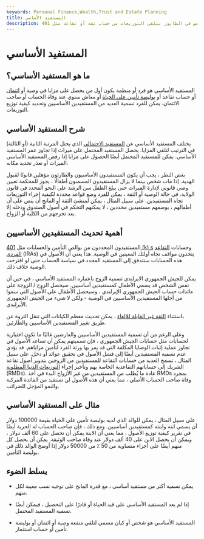 ```yaml
---
keywords: Personal Finance,Wealth,Trust and Estate Planning
title: المستفيد الأساسي
description: المستفيد الأساسي هو أول شخص في الطابور يتلقى التوزيعات من حساب ثقة أو تقاعد مثل 401 (k) أو IRA.
---
```


# المستفيد الأساسي
## ما هو المستفيد الأساسي؟

المستفيد الأساسي هو فرد أو منظمة يكون أول من يحصل على مزايا في وصية أو [ائتمان](/trust) أو حساب تقاعد أو [بوليصة تأمين على الحياة](/lifeinsurance) أو معاش سنوي عند وفاة الحساب أو صاحب الائتمان. يمكن للفرد تسمية العديد من المستفيدين الأساسيين وتحديد كيفية توزيع التوزيعات.

## شرح المستفيد الأساسي

يختلف المستفيد الأساسي عن [المستفيد الاحتمالي](/contingent_beneficiary) الذي يحتل المرتبة الثانية (أو الثالثة) في الترتيب لتلقي المزايا. يحصل المستفيد المحتمل على ميراث إذا تجاوز عمر المستفيد الأساسي. يمكن للمستفيد المحتمل أيضًا الحصول على مزايا إذا رفض المستفيد الأساسي الميراث أو تعذر تحديد مكانه.

بغض النظر ، يجب أن يكون المستفيدون الأساسيون والطارئون مؤهلين قانونًا لقبول الهدية. إذا مات شخص بينما لا يزال المستفيدون المسمىون أطفالًا ، يجوز للمحكمة تعيين وصي قانوني لإدارة الميراث حتى يبلغ الطفل سن الرشد على النحو المحدد في قانون الولاية. في حالة الوصية أو الثقة ، يمكن للفرد وضع قواعد محددة لكيفية إجراء التوزيعات تجاه المستفيدين. على سبيل المثال ، يمكن لمنشئ الثقة أو المانح أن ينص على أن أطفالهم ، بوصفهم مستفيدين محددين ، لا يمكنهم التحكم في أصول الصندوق ودخله إلا بعد تخرجهم من الكلية أو الزواج.

## أهمية تحديث المستفيدين الأساسيين

المستفيدون المحددون من بوالص التأمين والحسابات مثل [401 (k) s](/401kplan) وحسابات [التقاعد الفردي](/ira) (IRAs) يتخذون مواقف تجاه أولئك المعينين في الوصية. هذا يعني أن الأصول في هذه الحسابات ستتدفق إلى المستفيد المحدد في سياسة الحساب حتى لو اقترحت الوصية خلاف ذلك.

يمكن للجيش الجمهوري الايرلندي تسمية الزوج باعتباره المستفيد الأساسي ، في حين أن نفس الشخص قد يسمي الأطفال كمستفيدين أساسيين. سيحصل الزوج / الزوجة على عائدات حساب الجيش الجمهوري الإيرلندي ، وسيحصل الأطفال على الأصول التي سموا من أجلها المستفيدين الأساسيين في الوصية - ولكن لا شيء من الجيش الجمهوري الأيرلندي.

باستثناء [الثقة غير القابلة للإلغاء](/irrevocabletrust) ، يمكن تحديث معظم الكيانات التي تنقل الثروة عن طريق تغيير المستفيدين الأساسيين والطارئين.

وعلى الرغم من أن تسمية المستفيدين الأساسيين والعارضين غالبًا ما تكون اختيارية لحسابات مثل حسابات الجيش الجمهوري ، فإن تسميتهم يمكن أن تساعد الأصول في تجاوز عملية إثبات الوصايا المكلفة التي قد يمر بها ورثة الفرد لتأمين مزاياهم. قد يؤدي عدم تسمية المستفيدين أيضًا إلى فشل الأصول في تحقيق عوائد أو دخل. على سبيل المثال ، تسمح العديد من حسابات التقاعد للمستفيدين من الزوجين بتدوير أصول تقاعد الشريك إلى حساباتهم التقاعدية الخاصة بهم وتأخير إجراء [التوزيعات الدنيا المطلوبة](/requiredminimumdistribution) (RMDs). عادة ما يُطلب من المستفيدين من غير الأزواج البدء في أخذ RMDs بمجرد وفاة صاحب الحساب الأصلي ، مما يعني أن هذه الأصول لن تستفيد من الفائدة المركبة والنمو المؤجل للضرائب.

## مثال على المستفيد الأساسي

على سبيل المثال ، يمكن للوالد الذي لديه بوليصة تأمين على الحياة بقيمة 100000 دولار أن يسمي ابنه وابنته كمستفيدين أساسيين. ومع ذلك ، فإن صاحب الحساب له الحرية أيضًا في تقرير كيفية توزيع الأصول ، مما يعني أن الابنة يمكن أن تحصل على 60 ألف دولار ، ويمكن أن يحصل الابن على 40 ألف دولار عند وفاة صاحب الوثيقة. يمكن أن يحصل كل منهم أيضًا على أجزاء متساوية من 50 ٪ من 50000 دولار إذا أوضح الوالد ذلك في بوليصة التأمين.

## يسلط الضوء

- يمكن تسمية أكثر من مستفيد أساسي ، مع قدرة المانح على توجيه نسب معينة لكل منهم.

- إذا لم يعد المستفيد الأساسي على قيد الحياة أو قادرًا على التحصيل ، فيمكن أيضًا تسمية المستفيد المحتمل.

- المستفيد الأساسي هو شخص أو كيان مسمى لتلقي منفعة وصية أو ائتمان أو بوليصة تأمين أو حساب استثمار.

